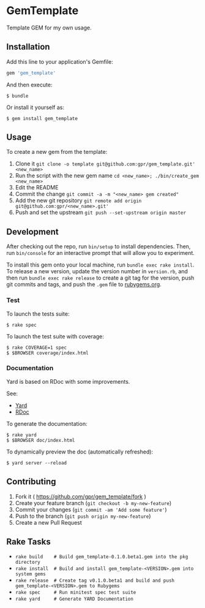 # GemTemplate

Template GEM for my own usage.

## Installation

Add this line to your application's Gemfile:

```ruby
gem 'gem_template'
```

And then execute:

    $ bundle

Or install it yourself as:

    $ gem install gem_template

## Usage

To create a new gem from the template:

1. Clone it `git clone -o template git@github.com:gpr/gem_template.git' <new_name>`
2. Run the script with the new gem name `cd <new_name>; ./bin/create_gem <new_name>`
3. Edit the README
4. Commit the change `git commit -a -m "<new_name> gem created"`
5. Add the new git repository `git remote add origin git@github.com:gpr/<new_name>.git'`
6. Push and set the upstream `git push --set-upstream origin master`

## Development

After checking out the repo, run `bin/setup` to install dependencies. Then, run `bin/console` for an interactive prompt that will allow you to experiment.

To install this gem onto your local machine, run `bundle exec rake install`. To release a new version, update the version number in `version.rb`, and then run `bundle exec rake release` to create a git tag for the version, push git commits and tags, and push the `.gem` file to [rubygems.org](https://rubygems.org).

### Test

To launch the tests suite:

    $ rake spec

To launch the test suite with coverage:

    $ rake COVERAGE=1 spec
    $ $BROWSER coverage/index.html

### Documentation

Yard is based on RDoc with some improvements.

See:

* [Yard](https://github.com/lsegal/yard/wiki/GettingStarted)
* [RDoc](https://github.com/rdoc/rdoc)

To generate the documentation:

    $ rake yard
    $ $BROWSER doc/index.html

To dynamically preview the doc (automatically refreshed):

    $ yard server --reload

## Contributing

1. Fork it ( https://github.com/gpr/gem_template/fork )
2. Create your feature branch (`git checkout -b my-new-feature`)
3. Commit your changes (`git commit -am 'Add some feature'`)
4. Push to the branch (`git push origin my-new-feature`)
5. Create a new Pull Request


## Rake Tasks

* `rake build    # Build gem_template-0.1.0.beta1.gem into the pkg directory`
* `rake install  # Build and install gem_template-<VERSION>.gem into system gems`
* `rake release  # Create tag v0.1.0.beta1 and build and push gem_template-<VERSION>.gem to Rubygems`
* `rake spec     # Run minitest spec test suite`
* `rake yard     # Generate YARD Documentation`
